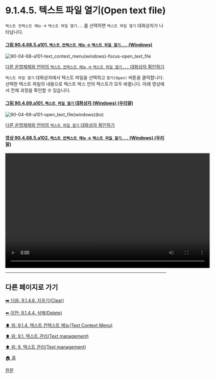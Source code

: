 # 9.1.4.5. 텍스트 파일 열기(Open text file)
`텍스트 컨텍스트 메뉴` → `텍스트 파일 열기...`를 선택하면 `텍스트 파일 열기` 대화상자가 나타납니다. 

<a id="90-04-68-05-a101"></a>

#### [그림 90.4.68.5.a101. `텍스트 컨텍스트 메뉴` → `텍스트 파일 열기...` (Windows)](./90-04-68-05-open_text_file.md#90-04-68-05-a101)
![90-04-68-a101-text_context_menu(windows)-focus-open_text_file](https://github.com/wonder13662/gimp/assets/15767104/7813b3f7-1e32-401b-90ed-24cc88406096)

[다른 운영체제와 언어의 `텍스트 컨텍스트 메뉴` → `텍스트 파일 열기...` 대화상자 확인하기](./90-04-68-05-open_text_file.md#90-04-68-05-a201)

`텍스트 파일 열기` 대화상자에서 텍스트 파일을 선택하고 `열기(Open)` 버튼을 클릭합니다. 선택한 텍스트 파일의 내용으로 텍스트 박스 안의 텍스트가 모두 바뀝니다. 아래 영상에서 전체 과정을 확인할 수 있습니다.

<a id="90-04-69-a101"></a>

#### [그림 90.4.69.a101. `텍스트 파일 열기` 대화상자 (Windows) (우리말)](./90-04-69-open_text_file.md#90-04-69-a101)
![90-04-69-a101-open_text_file(windows)(ko)](https://github.com/wonder13662/gimp/assets/15767104/6b8151ff-4bc0-4051-9765-bb75d969f807)

[다른 운영체제와 언어의 `텍스트 파일 열기` 대화상자 확인하기](./90-04-69-open_text_file.md#90-04-69-a101)

<a id="90-04-68-05-a102"></a>

#### [영상 90.4.68.5.a102. `텍스트 컨텍스트 메뉴` → `텍스트 파일 열기...` (Windows) (우리말)](./90-04-68-05-open_text_file.md#90-04-68-05-a102)
<video controls="controls" width="640" height="360" src="https://github.com/wonder13662/gimp/assets/15767104/7d455590-ff7c-4556-bc3d-3f7f8352b4b8"></video>

***

## 다른 페이지로 가기
[➡️ 다음: 9.1.4.6. 지우기(Clear)](./09-01-04-06-clear.md)

[⬅️ 이전: 9.1.4.4. 삭제(Delete)](./09-01-04-04-delete.md)

[⬆️ 위: 9.1.4. 텍스트 컨텍스트 메뉴(Text Context Menu)](./09-01-04-00-text_context_menu.md)

[⬆️ 위: 9.1. 텍스트 관리(Text management)](./09-01-00-text-management.md)

[⬆️ 위: 9. 텍스트 관리(Text management)](./09-00-text-management.md)

[🏠 홈](./00-home.md)

[원문](https://docs.gimp.org/2.10/ko/gimp-image-text-management.html#text-context-menu)

